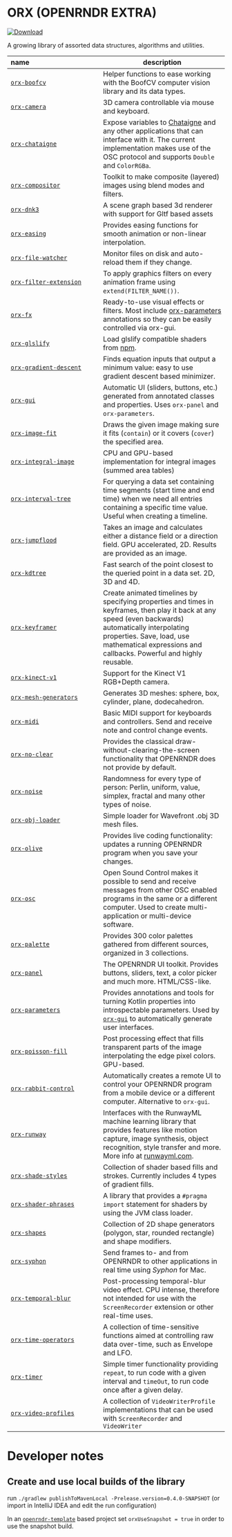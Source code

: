 # ORX (OPENRNDR EXTRA)

 [ ![Download](https://api.bintray.com/packages/openrndr/openrndr/orx/images/download.svg) ](https://bintray.com/openrndr/openrndr/orx/_latestVersion)

A growing library of assorted data structures, algorithms and utilities.

<!-- __orxListBegin__ -->
| name&nbsp;&nbsp;&nbsp;&nbsp;&nbsp;&nbsp;&nbsp;&nbsp;&nbsp;&nbsp;&nbsp;&nbsp;&nbsp;&nbsp;&nbsp;&nbsp;&nbsp;&nbsp;&nbsp;&nbsp;&nbsp;&nbsp;&nbsp;&nbsp;&nbsp;&nbsp;&nbsp;&nbsp;&nbsp;&nbsp;&nbsp;&nbsp;&nbsp;&nbsp;&nbsp;&nbsp; | description |
| --- | --- |
| [`orx-boofcv`](orx-boofcv/README.md) | Helper functions to ease working with the BoofCV computer vision library and its data types. |
| [`orx-camera`](orx-camera/README.md) | 3D camera controllable via mouse and keyboard. |
| [`orx-chataigne`](orx-chataigne/README.md) | Expose variables to [Chataigne](http://benjamin.kuperberg.fr/chataigne/en) and any other applications that can interface with it. The current implementation makes use of the OSC protocol and supports `Double` and `ColorRGBa`. |
| [`orx-compositor`](orx-compositor/README.md) | Toolkit to make composite (layered) images using blend modes and filters. |
| [`orx-dnk3`](orx-dnk3/README.md) | A scene graph based 3d renderer with support for Gltf based assets |
| [`orx-easing`](orx-easing/README.md) | Provides easing functions for smooth animation or non-linear interpolation. |
| [`orx-file-watcher`](orx-file-watcher/README.md) | Monitor files on disk and auto-reload them if they change. |
| [`orx-filter-extension`](orx-filter-extension/README.md) | To apply graphics filters on every animation frame using `extend(FILTER_NAME())`. |
| [`orx-fx`](orx-fx/README.md) | Ready-to-use visual effects or filters. Most include [orx-parameters](https://github.com/openrndr/orx/tree/master/orx-parameters) annotations  so they can be easily controlled via orx-gui. |
| [`orx-glslify`](orx-glslify/README.md) | Load glslify compatible shaders from [npm](https://www.npmjs.com/search?q=glslify). |
| [`orx-gradient-descent`](orx-gradient-descent/README.md) | Finds equation inputs that output a minimum value: easy to use gradient descent based minimizer. |
| [`orx-gui`](orx-gui/README.md) | Automatic UI (sliders, buttons, etc.) generated from annotated classes and properties. Uses `orx-panel` and `orx-parameters`. |
| [`orx-image-fit`](orx-image-fit/README.md) | Draws the given image making sure it fits (`contain`) or it covers (`cover`) the specified area. |
| [`orx-integral-image`](orx-integral-image/README.md) | CPU and GPU-based implementation for integral images (summed area tables) |
| [`orx-interval-tree`](orx-interval-tree/README.md) | For querying a data set containing time segments (start time and end time) when we need all entries containing a specific time value. Useful when creating a timeline. |
| [`orx-jumpflood`](orx-jumpflood/README.md) | Takes an image and calculates either a distance field or a direction field.  GPU accelerated, 2D. Results are provided as an image. |
| [`orx-kdtree`](orx-kdtree/README.md) | Fast search of the point closest to the queried point in a data set. 2D, 3D and 4D. |
| [`orx-keyframer`](orx-keyframer/README.md) | Create animated timelines by specifying properties and times in keyframes,  then play it back at any speed (even backwards) automatically interpolating properties.  Save, load, use mathematical expressions and callbacks. Powerful and highly reusable. |
| [`orx-kinect-v1`](orx-kinect-v1/README.md) | Support for the Kinect V1 RGB+Depth camera. |
| [`orx-mesh-generators`](orx-mesh-generators/README.md) | Generates 3D meshes: sphere, box, cylinder, plane, dodecahedron. |
| [`orx-midi`](orx-midi/README.md) | Basic MIDI support for keyboards and controllers. Send and receive note and control change events. |
| [`orx-no-clear`](orx-no-clear/README.md) | Provides the classical draw-without-clearing-the-screen functionality that OPENRNDR does not provide by default. |
| [`orx-noise`](orx-noise/README.md) | Randomness for every type of person: Perlin, uniform, value, simplex, fractal and many other types of noise. |
| [`orx-obj-loader`](orx-obj-loader/README.md) | Simple loader for Wavefront .obj 3D mesh files. |
| [`orx-olive`](orx-olive/README.md) | Provides live coding functionality: updates a running OPENRNDR program when you save your changes. |
| [`orx-osc`](orx-osc/README.md) | Open Sound Control makes it possible to send and receive messages from other OSC enabled programs in the same or a different computer. Used to create multi-application or multi-device software. |
| [`orx-palette`](orx-palette/README.md) | Provides 300 color palettes gathered from different sources, organized in 3 collections. |
| [`orx-panel`](orx-panel/README.md) | The OPENRNDR UI toolkit. Provides buttons, sliders, text, a color picker and much more. HTML/CSS-like. |
| [`orx-parameters`](orx-parameters/README.md) | Provides annotations and tools for turning Kotlin properties into introspectable parameters. Used by [`orx-gui`](../orx-gui/README.md) to automatically generate user interfaces. |
| [`orx-poisson-fill`](orx-poisson-fill/README.md) | Post processing effect that fills transparent parts of the image interpolating the edge pixel colors. GPU-based. |
| [`orx-rabbit-control`](orx-rabbit-control/README.md) | Automatically creates a remote UI to control your OPENRNDR program from a mobile device or a different computer. Alternative to `orx-gui`. |
| [`orx-runway`](orx-runway/README.md) | Interfaces with the RunwayML machine learning library that provides features like motion capture, image synthesis, object recognition, style transfer and more. More info at [runwayml.com](https://runwayml.com/). |
| [`orx-shade-styles`](orx-shade-styles/README.md) | Collection of shader based fills and strokes. Currently includes 4 types of gradient fills. |
| [`orx-shader-phrases`](orx-shader-phrases/README.md) | A library that provides a `#pragma import` statement for shaders by using the JVM class loader. |
| [`orx-shapes`](orx-shapes/README.md) | Collection of 2D shape generators (polygon, star, rounded rectangle) and shape modifiers. |
| [`orx-syphon`](orx-syphon/README.md) | Send frames to- and from OPENRNDR to other applications in real time using _Syphon_ for Mac. |
| [`orx-temporal-blur`](orx-temporal-blur/README.md) | Post-processing temporal-blur video effect. CPU intense, therefore not intended  for use with the `ScreenRecorder` extension or other real-time uses. |
| [`orx-time-operators`](orx-time-operators/README.md) | A collection of time-sensitive functions aimed at controlling raw data over-time,  such as Envelope and LFO. |
| [`orx-timer`](orx-timer/README.md) | Simple timer functionality providing `repeat`, to run code with a given interval and `timeOut`, to run code once after a given delay. |
| [`orx-video-profiles`](orx-video-profiles/README.md) | A collection of `VideoWriterProfile` implementations that can be used with `ScreenRecorder` and `VideoWriter` |
<!-- __orxListEnd__ -->

# Developer notes

## Create and use local builds of the library

run `./gradlew publishToMavenLocal -Prelease.version=0.4.0-SNAPSHOT` (or import in IntelliJ IDEA and edit the run configuration)

In an [`openrndr-template`](https://github.com/openrndr/openrndr-template) based project set `orxUseSnapshot = true` in order to use the snapshot build.